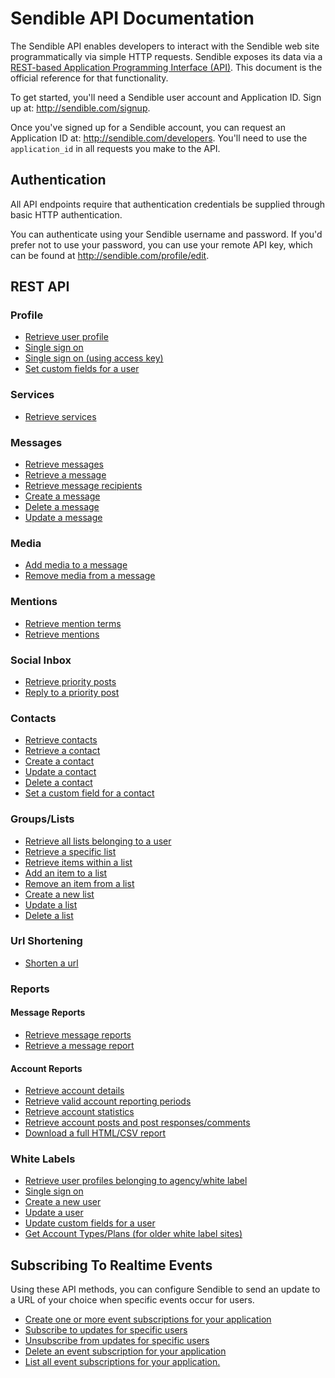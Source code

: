 # Sendible API Documentation #

The Sendible API enables developers to interact with the Sendible web site programmatically via simple HTTP requests.
Sendible exposes its data via a <a href='http://en.wikipedia.org/wiki/Representational_State_Transfer'>REST-based Application Programming Interface (API)</a>. This document is the official reference for that functionality.

To get started, you'll need a Sendible user account and Application ID. Sign up at: http://sendible.com/signup.

Once you've signed up for a Sendible account, you can request an Application ID at: http://sendible.com/developers. You'll need to use the `application_id` in all requests you make to the API.

## Authentication ##
All API endpoints require that authentication credentials be supplied through basic HTTP authentication.

You can authenticate using your Sendible username and password. If you'd prefer not to use your password, you can use your remote API key, which can be found at http://sendible.com/profile/edit.

## REST API ##

### Profile ###
  * <a href='http://code.google.com/p/sendible-api/wiki/Profile'>Retrieve user profile</a>
  * <a href='http://code.google.com/p/sendible-api/wiki/SingleSignOn'>Single sign on</a>
  * <a href='https://snd-store.s3.amazonaws.com/developers/Login%20for%20Developer%20Apps.pdf'>Single sign on (using access key)</a>
  * <a href='http://code.google.com/p/sendible-api/wiki/CreateUserField'>Set custom fields for a user</a>

### Services ###
  * <a href='http://code.google.com/p/sendible-api/wiki/Services'>Retrieve services</a>

### Messages ###
  * <a href='http://code.google.com/p/sendible-api/wiki/GetMessages'>Retrieve messages</a>
  * <a href='http://code.google.com/p/sendible-api/wiki/GetMessage'>Retrieve a message</a>
  * <a href='http://code.google.com/p/sendible-api/wiki/MessageRecipients'>Retrieve message recipients</a>
  * <a href='http://code.google.com/p/sendible-api/wiki/CreateMessage'>Create a message</a>
  * <a href='http://code.google.com/p/sendible-api/wiki/DeleteMessage'>Delete a message</a>
  * <a href='http://code.google.com/p/sendible-api/wiki/UpdateMessage'>Update a message</a>

### Media ###
  * <a href='http://code.google.com/p/sendible-api/wiki/AttachMedia'>Add media to a message</a>
  * <a href='http://code.google.com/p/sendible-api/wiki/DeleteMedia'>Remove media from a message</a>

### Mentions ###
  * <a href='http://code.google.com/p/sendible-api/wiki/GetMentionTerms'>Retrieve mention terms</a>
  * <a href='http://code.google.com/p/sendible-api/wiki/GetMentions'>Retrieve mentions</a>

### Social Inbox ###
  * <a href='http://code.google.com/p/sendible-api/wiki/GetPriorityPosts'>Retrieve priority posts</a>
  * <a href='http://code.google.com/p/sendible-api/wiki/CreatePriorityPostReply'>Reply to a priority post</a>

### Contacts ###
  * <a href='http://code.google.com/p/sendible-api/wiki/GetContacts'>Retrieve contacts</a>
  * <a href='http://code.google.com/p/sendible-api/wiki/GetContact'>Retrieve a contact</a>
  * <a href='http://code.google.com/p/sendible-api/wiki/CreateContact'>Create a contact</a>
  * <a href='http://code.google.com/p/sendible-api/wiki/UpdateContact'>Update a contact</a>
  * <a href='http://code.google.com/p/sendible-api/wiki/DeleteContact'>Delete a contact</a>
  * <a href='http://code.google.com/p/sendible-api/wiki/CreateContactField'>Set a custom field for a contact</a>

### Groups/Lists ###
  * <a href='https://code.google.com/p/sendible-api/wiki/GetLists'>Retrieve all lists belonging to a user</a>
  * <a href='https://code.google.com/p/sendible-api/wiki/GetList'>Retrieve a specific list</a>
  * <a href='https://code.google.com/p/sendible-api/wiki/GetListItems'>Retrieve items within a list</a>
  * <a href='https://code.google.com/p/sendible-api/wiki/AddToList'>Add an item to a list</a>
  * <a href='https://code.google.com/p/sendible-api/wiki/RemoveFromList'>Remove an item from a list</a>
  * <a href='https://code.google.com/p/sendible-api/wiki/CreateList'>Create a new list</a>
  * <a href='https://code.google.com/p/sendible-api/wiki/UpdateList'>Update a list</a>
  * <a href='https://code.google.com/p/sendible-api/wiki/DeleteList'>Delete a list</a>

### Url Shortening ###
  * <a href='http://code.google.com/p/sendible-api/wiki/ShortenUrl'>Shorten a url</a>

### Reports ###
#### Message Reports ####
  * <a href='http://code.google.com/p/sendible-api/wiki/GetMessageReports'>Retrieve message reports</a>
  * <a href='http://code.google.com/p/sendible-api/wiki/GetMessageReport'>Retrieve a message report</a>
#### Account Reports ####
  * <a href='http://code.google.com/p/sendible-api/wiki/GetAccountDetails'>Retrieve account details</a>
  * <a href='http://code.google.com/p/sendible-api/wiki/GetAccountPeriods'>Retrieve valid account reporting periods</a>
  * <a href='http://code.google.com/p/sendible-api/wiki/GetAccountStatistics'>Retrieve account statistics</a>
  * <a href='http://code.google.com/p/sendible-api/wiki/GetAccountPosts'>Retrieve account posts and post responses/comments</a>
  * <a href='http://code.google.com/p/sendible-api/wiki/ExportReport'>Download a full HTML/CSV report</a>

### White Labels ###
  * <a href='http://code.google.com/p/sendible-api/wiki/GetProfiles'>Retrieve user profiles belonging to agency/white label</a>
  * <a href='http://code.google.com/p/sendible-api/wiki/SingleSignOn'>Single sign on</a>
  * <a href='http://code.google.com/p/sendible-api/wiki/CreateWhiteLabelUser'>Create a new user</a>
  * <a href='http://code.google.com/p/sendible-api/wiki/UpdateUser'>Update a user</a>
  * <a href='http://code.google.com/p/sendible-api/wiki/CreateUserField'>Update custom fields for a user</a>
  * <a href='http://code.google.com/p/sendible-api/wiki/GetAccountTypes'>Get Account Types/Plans (for older white label sites)</a>

## Subscribing To Realtime Events ##
Using these API methods, you can configure Sendible to send an update to a URL of your choice when specific events occur for users.
  * <a href='https://code.google.com/p/sendible-api/wiki/CreateAppSubscription'>Create one or more event subscriptions for your application</a>
  * <a href='https://code.google.com/p/sendible-api/wiki/SubscribeUserToEvent'>Subscribe to updates for specific users</a>
  * <a href='http://code.google.com/p/sendible-api/wiki/UnsubscribeUserFromEvent'>Unsubscribe from updates for specific users</a>
  * <a href='https://code.google.com/p/sendible-api/wiki/DeleteAppSubscription'>Delete an event subscription for your application</a>
  * <a href='https://code.google.com/p/sendible-api/wiki/GetAppSubscriptions'>List all event subscriptions for your application.</a>